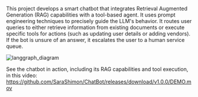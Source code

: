 This project develops a smart chatbot that integrates Retrieval Augmented Generation (RAG) capabilities 
with a tool-based agent. 
It uses prompt engineering techniques to precisely guide the LLM's behavior.
It routes user queries to either retrieve information from existing documents 
or execute specific tools for actions (such as updating user details or adding vendors). 
If the bot is unsure of an answer, it escalates the user to a human service queue.

![langgraph_diagram](https://github.com/user-attachments/assets/e0454d19-7174-496d-8193-659d838283d0)

See the chatbot in action, including its RAG capabilities and tool execution, in this video:
https://github.com/SaraShimon/ChatBot/releases/download/v1.0.0/DEMO.mov
